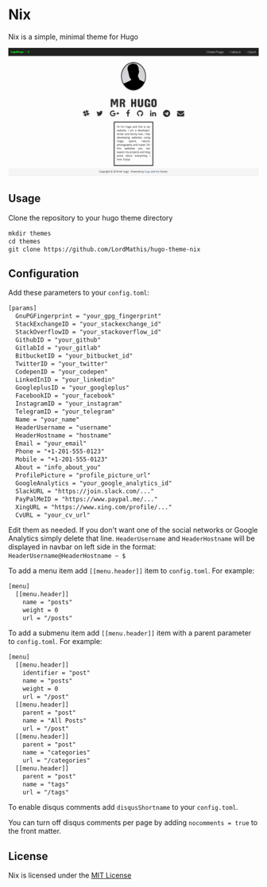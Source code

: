 # Nix

Nix is a simple, minimal theme for Hugo

![Hugo Theme Nix](https://raw.githubusercontent.com/LordMathis/hugo-theme-nix/master/images/index.png)

## Usage

Clone the repository to your hugo theme directory

```
mkdir themes
cd themes
git clone https://github.com/LordMathis/hugo-theme-nix
```

## Configuration

Add these parameters to your `config.toml`:

```
[params]
  GnuPGFingerprint = "your_gpg_fingerprint"
  StackExchangeID = "your_stackexchange_id"
  StackOverflowID = "your_stackoverflow_id"
  GithubID = "your_github"
  GitlabId = "your_gitlab"
  BitbucketID = "your_bitbucket_id"
  TwitterID = "your_twitter"
  CodepenID = "your_codepen"
  LinkedInID = "your_linkedin"
  GoogleplusID = "your_googleplus"
  FacebookID = "your_facebook"
  InstagramID = "your_instagram"
  TelegramID = "your_telegram"
  Name = "your_name"
  HeaderUsername = "username"
  HeaderHostname = "hostname"
  Email = "your_email"
  Phone = "+1-201-555-0123"
  Mobile = "+1-201-555-0123"
  About = "info_about_you"
  ProfilePicture = "profile_picture_url"
  GoogleAnalytics = "your_google_analytics_id"
  SlackURL = "https://join.slack.com/..."
  PayPalMeID = "https://www.paypal.me/..."
  XingURL = "https://www.xing.com/profile/..."
  CvURL = "your_cv_url"
```

Edit them as needed. If you don't want one of the social networks or Google Analytics simply delete that line. `HeaderUsername` and `HeaderHostname` will be displayed in navbar on left side in the format: `HeaderUsername@HeaderHostname ~ $`

To add a menu item add `[[menu.header]]` item to `config.toml`. For example:

```
[menu]
  [[menu.header]]
    name = "posts"
    weight = 0
    url = "/posts"
```

To add a submenu item add `[[menu.header]]` item with a parent parameter to `config.toml`. For example:

```
[menu]
  [[menu.header]]
    identifier = "post"
    name = "posts"
    weight = 0
    url = "/post"
  [[menu.header]]
    parent = "post"
    name = "All Posts"
    url = "/post"
  [[menu.header]]
    parent = "post"
    name = "categories"
    url = "/categories"
  [[menu.header]]
    parent = "post"
    name = "tags"
    url = "/tags"
```

To enable disqus comments add `disqusShortname` to your `config.toml`.

You can turn off disqus comments per page by adding `nocomments = true` to the front matter.

## License

Nix is licensed under the [MIT License](LICENSE.md)
